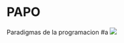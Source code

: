 # PAPO
Paradigmas de la programacion
#a
![](https://media.tenor.com/ak9w9WbmlXIAAAAd/patricio-bailando.gif)
